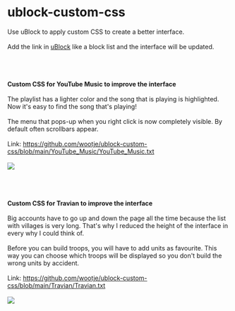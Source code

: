 # ublock-custom-css
Use uBlock to apply custom CSS to create a better interface.
<br>
<br>
Add the link in <a href="https://github.com/gorhill/uBlock">uBlock</a> like a block list and the interface will be updated.
<br>
<br>
<br>
<br>
<br>
<b>Custom CSS for YouTube Music to improve the interface</b>
<br>
<br>
The playlist has a lighter color and the song that is playing is highlighted.
<br>
Now it's easy to find the song that's playing!
<br>
<br>
The menu that pops-up when you right click is now completely visible. By default often scrollbars appear.
<br>
<br>
Link: https://github.com/wootje/ublock-custom-css/blob/main/YouTube_Music/YouTube_Music.txt
<br>
<br>
![](https://github.com/wootje/ublock-custom-css/blob/main/YouTube_Music/YouTube_Music_custom_CSS.png)
<br>
<br>
<br>
<br>
<br>
<b>Custom CSS for Travian to improve the interface</b>
<br>
<br>
Big accounts have to go up and down the page all the time because the list with villages is very long. That's why I reduced the height of the interface in every why I could think of.
<br>
<br>
Before you can build troops, you will have to add units as favourite. This way you can choose which troops will be displayed so you don't build the wrong units by accident.
<br>
<br>
Link: https://github.com/wootje/ublock-custom-css/blob/main/Travian/Travian.txt
<br>
<br>
![](https://github.com/wootje/ublock-custom-css/blob/main/Travian/Travian_custom_CSS.png)
